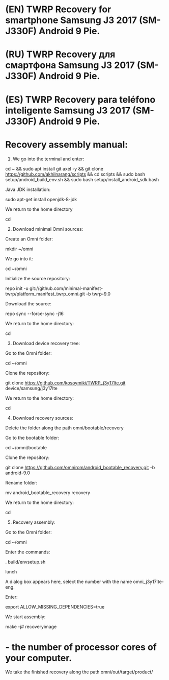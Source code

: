 # (EN) TWRP Recovery for smartphone Samsung J3 2017 (SM-J330F) Android 9 Pie.

# (RU) TWRP Recovery для смартфона Samsung J3 2017 (SM-J330F) Android 9 Pie.

# (ES) TWRP Recovery para teléfono inteligente Samsung J3 2017 (SM-J330F) Android 9 Pie.


# Recovery assembly manual:

1. We go into the terminal and enter:

cd ~ && sudo apt install git axel -y && git clone https://github.com/akhilnarang/scripts && cd scripts && sudo bash setup/android_build_env.sh && sudo bash setup/install_android_sdk.bash

Java JDK installation:

sudo apt-get install openjdk-8-jdk

We return to the home directory

cd

2. Download minimal Omni sources:

Create an Omni folder:

mkdir ~/omni

We go into it:

cd ~/omni

Initialize the source repository:

repo init -u git://github.com/minimal-manifest-twrp/platform_manifest_twrp_omni.git -b twrp-9.0

Download the source:

repo sync --force-sync -j16

We return to the home directory:

cd

3. Download device recovery tree:

Go to the Omni folder:

cd ~/omni

Clone the repository:

git clone https://github.com/kosoymiki/TWRP_j3y17lte.git device/samsung/j3y17lte

We return to the home directory:

cd

4. Download recovery sources:

Delete the folder along the path omni/bootable/recovery

Go to the bootable folder:

cd ~/omni/bootable

Clone the repository:

git clone https://github.com/omnirom/android_bootable_recovery.git -b android-9.0

Rename folder:

mv android_bootable_recovery recovery

We return to the home directory:

cd

5. Recovery assembly:

Go to the Omni folder:

cd ~/omni

Enter the commands:

. build/envsetup.sh

lunch

A dialog box appears here, select the number with the name omni_j3y17lte-eng.

Enter:

export ALLOW_MISSING_DEPENDENCIES=true

We start assembly:

make -j# recoveryimage 

# - the number of processor cores of your computer.

We take the finished recovery along the path omni/out/target/product/




